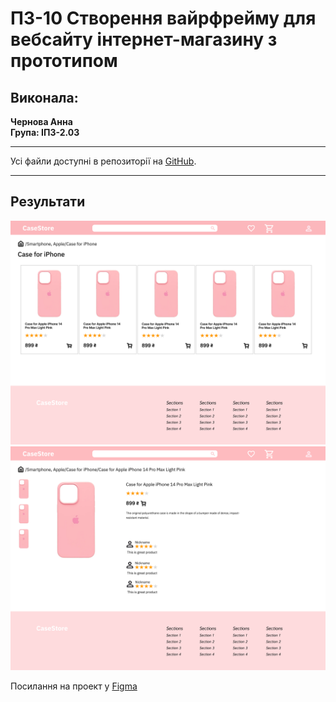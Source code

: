 # ПЗ-10 Створення вайрфрейму для вебсайту інтернет-магазину з прототипом

## Виконала:

**Чернова Анна**  
**Група: ІПЗ-2.03**

---

Усі файли доступні в репозиторії на [GitHub](https://github.com/annforia/UI-UX).

---

## Результати

![Desktop-1](<Desktop - 1.png>)
![Desktop-2](<Desktop - 2.png>)

Посилання на проект у [Figma](https://www.figma.com/design/JoMpmoDVWL5seCXim5wV6o/UI-UX_10?node-id=0-1&t=WbnuEuLpWfxmdJuC-1)

